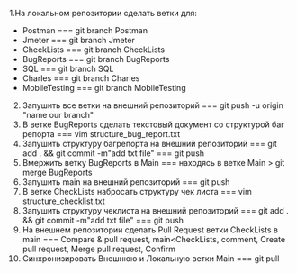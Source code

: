 ﻿1.На локальном репозитории сделать ветки для:
- Postman  ===  git branch Postman
- Jmeter  ===  git branch Jmeter
- CheckLists  ===  git branch CheckLists
- BugReports  === git branch BugReports
- SQL  ===  git branch SQL
- Charles  ===  git branch Charles
- MobileTesting  ===  git branch MobileTesting

2. Запушить все ветки на внешний репозиторий  ===  git push -u origin "name our branch"
3. В ветке BugReports сделать текстовый документ со структурой баг репорта  ===  vim structure\_bug\_report.txt
4. Запушить структуру багрепорта на внешний репозиторий  ===  git add . && git commit -m"add txt file"  ===  git push
5. Вмержить ветку BugReports в Main  ===  находясь в ветке Main > git merge BugReports
6. Запушить main на внешний репозиторий  ===  git push
7. В ветке CheckLists набросать структуру чек листа  ===  vim structure\_checklist.txt
8. Запушить структуру чеклиста на внешний репозиторий  ===  git add . && git commit -m"add txt file"  ===  git push
9. На внешнем репозитории сделать Pull Request ветки CheckLists в main  ===  Compare & pull request, main<CheckLists, comment, Create pull request, Merge pull request, Confirm
10. Синхронизировать Внешнюю и Локальную ветки Main  ===  git pull
